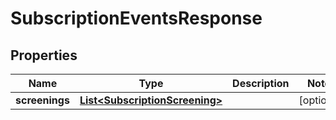 
# SubscriptionEventsResponse

## Properties
Name | Type | Description | Notes
------------ | ------------- | ------------- | -------------
**screenings** | [**List&lt;SubscriptionScreening&gt;**](SubscriptionScreening.md) |  |  [optional]



